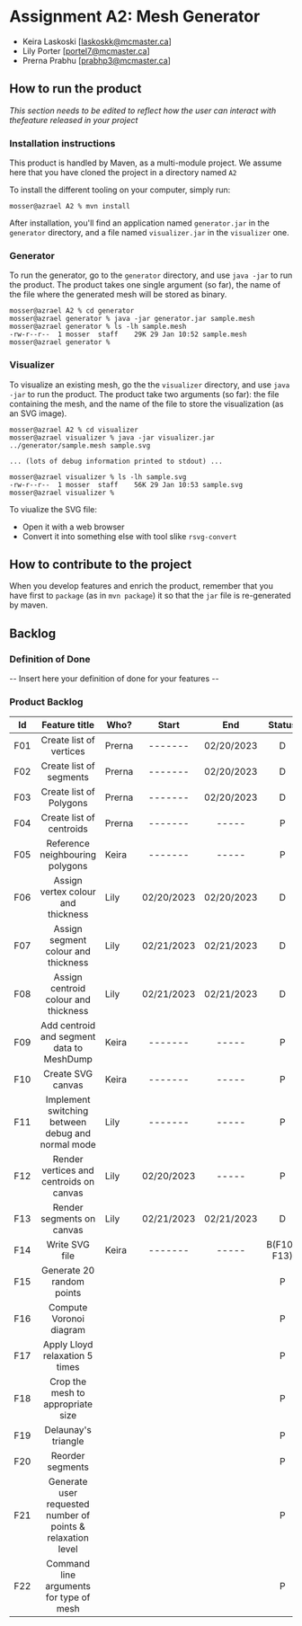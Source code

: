 # Assignment A2: Mesh Generator

  - Keira Laskoski [laskoskk@mcmaster.ca]
  - Lily Porter [portel7@mcmaster.ca]
  - Prerna Prabhu [prabhp3@mcmaster.ca]

## How to run the product

_This section needs to be edited to reflect how the user can interact with thefeature released in your project_

### Installation instructions

This product is handled by Maven, as a multi-module project. We assume here that you have cloned the project in a directory named `A2`

To install the different tooling on your computer, simply run:

```
mosser@azrael A2 % mvn install
```

After installation, you'll find an application named `generator.jar` in the `generator` directory, and a file named `visualizer.jar` in the `visualizer` one. 

### Generator

To run the generator, go to the `generator` directory, and use `java -jar` to run the product. The product takes one single argument (so far), the name of the file where the generated mesh will be stored as binary.

```
mosser@azrael A2 % cd generator 
mosser@azrael generator % java -jar generator.jar sample.mesh
mosser@azrael generator % ls -lh sample.mesh
-rw-r--r--  1 mosser  staff    29K 29 Jan 10:52 sample.mesh
mosser@azrael generator % 
```

### Visualizer

To visualize an existing mesh, go the the `visualizer` directory, and use `java -jar` to run the product. The product take two arguments (so far): the file containing the mesh, and the name of the file to store the visualization (as an SVG image).

```
mosser@azrael A2 % cd visualizer 
mosser@azrael visualizer % java -jar visualizer.jar ../generator/sample.mesh sample.svg

... (lots of debug information printed to stdout) ...

mosser@azrael visualizer % ls -lh sample.svg
-rw-r--r--  1 mosser  staff    56K 29 Jan 10:53 sample.svg
mosser@azrael visualizer %
```
To viualize the SVG file:

  - Open it with a web browser
  - Convert it into something else with tool slike `rsvg-convert`

## How to contribute to the project

When you develop features and enrich the product, remember that you have first to `package` (as in `mvn package`) it so that the `jar` file is re-generated by maven.

## Backlog

### Definition of Done

-- Insert here your definition of done for your features --

### Product Backlog

| Id  | Feature title | Who? | Start | End | Status |
| :-: |:-:            |---   | :-:   | :-: | :-:    |
| F01 | Create list of vertices | Prerna |-------|02/20/2023|D|
| F02 | Create list of segments | Prerna |-------|02/20/2023|D|
| F03 | Create list of Polygons | Prerna |-------|02/20/2023|D|
| F04 | Create list of centroids | Prerna |-------|-----|P|
| F05 | Reference neighbouring polygons | Keira |-------|-----|P|
| F06 | Assign vertex colour and thickness | Lily |02/20/2023|02/20/2023|D|
| F07 | Assign segment colour and thickness | Lily |02/21/2023|02/21/2023|D|
| F08 | Assign centroid colour and thickness | Lily |02/21/2023|02/21/2023|D|
| F09 | Add centroid and segment data to MeshDump | Keira |-------|-----|P|
| F10 |Create SVG canvas| Keira |-------|-----|P|
| F11 |Implement switching between debug and normal mode| Lily |-------|-----|P|
| F12 |Render vertices and centroids on canvas|Lily|02/20/2023|-----|P|
| F13 |Render segments on canvas|Lily|02/21/2023|02/21/2023|D|
| F14 |Write SVG file|Keira|-------|-----|B(F10-F13)|
| F15 |Generate 20 random points| | | |P|
| F16 |Compute Voronoi diagram| | | |P|
| F17 |Apply Lloyd relaxation 5 times| | | |P|
| F18 |Crop the mesh to appropriate size| | | |P|
| F19 |Delaunay's triangle| | | |P|
| F20 |Reorder segments| | | |P|
| F21 |Generate user requested number of points & relaxation level| | | |P|
| F22 |Command line arguments for type of mesh| | | |P|
